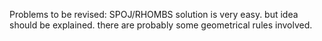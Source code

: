 
Problems to be revised:
SPOJ/RHOMBS
  solution is very easy. but idea should be explained.
  there are probably some geometrical rules involved.
